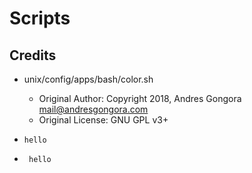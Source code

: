 # Scripts
## Credits
* unix/config/apps/bash/color.sh
    * Original Author: Copyright 2018, Andres Gongora <mail@andresgongora.com>
    * Original License: GNU GPL v3+

* `hello`
* ```
   hello
   ```
